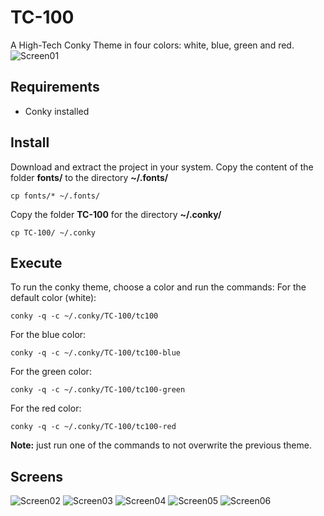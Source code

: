 # TC-100
A High-Tech Conky Theme in four colors: white, blue, green and red.
![Screen01](https://user-images.githubusercontent.com/9018264/66082903-89db5b00-e541-11e9-8ec8-a2d677674427.png)

## Requirements
- Conky installed
## Install
Download and extract the project in your system.
Copy the content of the folder **fonts/** to the directory **~/.fonts/**
```shell
cp fonts/* ~/.fonts/
```
Copy the folder **TC-100** for the directory **~/.conky/**
```shell
cp TC-100/ ~/.conky
```
## Execute
To run the conky theme, choose a color and run the commands:
For the default color (white):
```shell
conky -q -c ~/.conky/TC-100/tc100
```
For the blue color:
```shell
conky -q -c ~/.conky/TC-100/tc100-blue
```
For the green color:
```shell
conky -q -c ~/.conky/TC-100/tc100-green
```
For the red color:
```shell
conky -q -c ~/.conky/TC-100/tc100-red
```
**Note:** just run one of the commands to not overwrite the previous theme.

## Screens
![Screen02](https://user-images.githubusercontent.com/9018264/66082906-8c3db500-e541-11e9-8f7c-459bcf581e26.png)
![Screen03](https://user-images.githubusercontent.com/9018264/66082911-8e077880-e541-11e9-89db-4e57d65efe94.png)
![Screen04](https://user-images.githubusercontent.com/9018264/66082912-8fd13c00-e541-11e9-8e16-152b06344b62.png)
![Screen05](https://user-images.githubusercontent.com/9018264/66082918-92339600-e541-11e9-93c1-0106e4f0a84d.png)
![Screen06](https://user-images.githubusercontent.com/9018264/66082921-9495f000-e541-11e9-837a-55988ed8dbb5.png)
